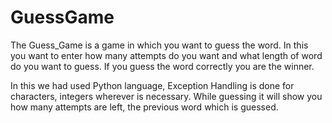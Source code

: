 # GuessGame
The Guess_Game is a game in which you want to guess the word. In this you want to enter how many attempts do you want and what length of word do you want to guess. If you guess the word correctly you are the winner.

In this we had used Python language, Exception Handling is done for characters, integers wherever is necessary. While guessing it will show you how many attempts are left, the previous word which is guessed.

